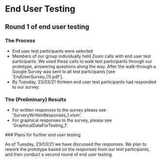 # End User Testing

## Round 1 of end user testing


### The Process

- End user test participants were selected 
- Members of our group individually held Zoom calls with end user test participants. We used these calls to walk test participants through our prototype, answering questions along the way. After the walk-through a Google Survey was sent to all test participants [see 'EndUserSurvey_(1).pdf']. 
- By Tuesday, 23/03/21 thirteen end user test participants had responded to our survey. 


### The (Preliminary) Results

- For written responses to the survey please see 'SurveryWrittenResponses_1.xlsm'.
- For graphical responses to the survey, please see 'GraphicalDataForTesting_1'.



### Plans for further end user testing

As of Tuesday, 23/03/21 we have discussed the responses. We plan to rework the prototype based on the responses from our test participants, and then conduct a second round of end user testing. 

